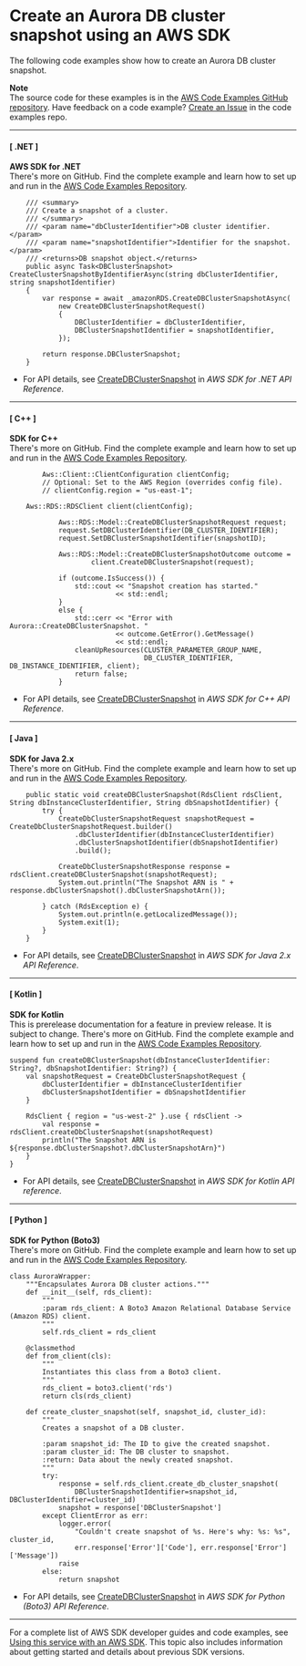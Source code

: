 # Create an Aurora DB cluster snapshot using an AWS SDK<a name="example_aurora_CreateDBClusterSnapshot_section"></a>

The following code examples show how to create an Aurora DB cluster snapshot\.

**Note**  
The source code for these examples is in the [AWS Code Examples GitHub repository](https://github.com/awsdocs/aws-doc-sdk-examples)\. Have feedback on a code example? [Create an Issue](https://github.com/awsdocs/aws-doc-sdk-examples/issues/new/choose) in the code examples repo\. 

------
#### [ \.NET ]

**AWS SDK for \.NET**  
 There's more on GitHub\. Find the complete example and learn how to set up and run in the [AWS Code Examples Repository](https://github.com/awsdocs/aws-doc-sdk-examples/tree/main/dotnetv3/Aurora#code-examples)\. 
  

```
    /// <summary>
    /// Create a snapshot of a cluster.
    /// </summary>
    /// <param name="dbClusterIdentifier">DB cluster identifier.</param>
    /// <param name="snapshotIdentifier">Identifier for the snapshot.</param>
    /// <returns>DB snapshot object.</returns>
    public async Task<DBClusterSnapshot> CreateClusterSnapshotByIdentifierAsync(string dbClusterIdentifier, string snapshotIdentifier)
    {
        var response = await _amazonRDS.CreateDBClusterSnapshotAsync(
            new CreateDBClusterSnapshotRequest()
            {
                DBClusterIdentifier = dbClusterIdentifier,
                DBClusterSnapshotIdentifier = snapshotIdentifier,
            });

        return response.DBClusterSnapshot;
    }
```
+  For API details, see [CreateDBClusterSnapshot](https://docs.aws.amazon.com/goto/DotNetSDKV3/rds-2014-10-31/CreateDBClusterSnapshot) in *AWS SDK for \.NET API Reference*\. 

------
#### [ C\+\+ ]

**SDK for C\+\+**  
 There's more on GitHub\. Find the complete example and learn how to set up and run in the [AWS Code Examples Repository](https://github.com/awsdocs/aws-doc-sdk-examples/tree/main/cpp/example_code/aurora#code-examples)\. 
  

```
        Aws::Client::ClientConfiguration clientConfig;
        // Optional: Set to the AWS Region (overrides config file).
        // clientConfig.region = "us-east-1";

    Aws::RDS::RDSClient client(clientConfig);

            Aws::RDS::Model::CreateDBClusterSnapshotRequest request;
            request.SetDBClusterIdentifier(DB_CLUSTER_IDENTIFIER);
            request.SetDBClusterSnapshotIdentifier(snapshotID);

            Aws::RDS::Model::CreateDBClusterSnapshotOutcome outcome =
                    client.CreateDBClusterSnapshot(request);

            if (outcome.IsSuccess()) {
                std::cout << "Snapshot creation has started."
                          << std::endl;
            }
            else {
                std::cerr << "Error with Aurora::CreateDBClusterSnapshot. "
                          << outcome.GetError().GetMessage()
                          << std::endl;
                cleanUpResources(CLUSTER_PARAMETER_GROUP_NAME,
                                 DB_CLUSTER_IDENTIFIER, DB_INSTANCE_IDENTIFIER, client);
                return false;
            }
```
+  For API details, see [CreateDBClusterSnapshot](https://docs.aws.amazon.com/goto/SdkForCpp/rds-2014-10-31/CreateDBClusterSnapshot) in *AWS SDK for C\+\+ API Reference*\. 

------
#### [ Java ]

**SDK for Java 2\.x**  
 There's more on GitHub\. Find the complete example and learn how to set up and run in the [AWS Code Examples Repository](https://github.com/awsdocs/aws-doc-sdk-examples/tree/main/javav2/example_code/rds#readme)\. 
  

```
    public static void createDBClusterSnapshot(RdsClient rdsClient, String dbInstanceClusterIdentifier, String dbSnapshotIdentifier) {
        try {
            CreateDbClusterSnapshotRequest snapshotRequest = CreateDbClusterSnapshotRequest.builder()
                .dbClusterIdentifier(dbInstanceClusterIdentifier)
                .dbClusterSnapshotIdentifier(dbSnapshotIdentifier)
                .build();

            CreateDbClusterSnapshotResponse response = rdsClient.createDBClusterSnapshot(snapshotRequest);
            System.out.println("The Snapshot ARN is " + response.dbClusterSnapshot().dbClusterSnapshotArn());

        } catch (RdsException e) {
            System.out.println(e.getLocalizedMessage());
            System.exit(1);
        }
    }
```
+  For API details, see [CreateDBClusterSnapshot](https://docs.aws.amazon.com/goto/SdkForJavaV2/rds-2014-10-31/CreateDBClusterSnapshot) in *AWS SDK for Java 2\.x API Reference*\. 

------
#### [ Kotlin ]

**SDK for Kotlin**  
This is prerelease documentation for a feature in preview release\. It is subject to change\.
 There's more on GitHub\. Find the complete example and learn how to set up and run in the [AWS Code Examples Repository](https://github.com/awsdocs/aws-doc-sdk-examples/tree/main/kotlin/services/rds#code-examples)\. 
  

```
suspend fun createDBClusterSnapshot(dbInstanceClusterIdentifier: String?, dbSnapshotIdentifier: String?) {
    val snapshotRequest = CreateDbClusterSnapshotRequest {
        dbClusterIdentifier = dbInstanceClusterIdentifier
        dbClusterSnapshotIdentifier = dbSnapshotIdentifier
    }

    RdsClient { region = "us-west-2" }.use { rdsClient ->
        val response = rdsClient.createDbClusterSnapshot(snapshotRequest)
        println("The Snapshot ARN is ${response.dbClusterSnapshot?.dbClusterSnapshotArn}")
    }
}
```
+  For API details, see [CreateDBClusterSnapshot](https://github.com/awslabs/aws-sdk-kotlin#generating-api-documentation) in *AWS SDK for Kotlin API reference*\. 

------
#### [ Python ]

**SDK for Python \(Boto3\)**  
 There's more on GitHub\. Find the complete example and learn how to set up and run in the [AWS Code Examples Repository](https://github.com/awsdocs/aws-doc-sdk-examples/tree/main/python/example_code/aurora#code-examples)\. 
  

```
class AuroraWrapper:
    """Encapsulates Aurora DB cluster actions."""
    def __init__(self, rds_client):
        """
        :param rds_client: A Boto3 Amazon Relational Database Service (Amazon RDS) client.
        """
        self.rds_client = rds_client

    @classmethod
    def from_client(cls):
        """
        Instantiates this class from a Boto3 client.
        """
        rds_client = boto3.client('rds')
        return cls(rds_client)

    def create_cluster_snapshot(self, snapshot_id, cluster_id):
        """
        Creates a snapshot of a DB cluster.

        :param snapshot_id: The ID to give the created snapshot.
        :param cluster_id: The DB cluster to snapshot.
        :return: Data about the newly created snapshot.
        """
        try:
            response = self.rds_client.create_db_cluster_snapshot(
                DBClusterSnapshotIdentifier=snapshot_id, DBClusterIdentifier=cluster_id)
            snapshot = response['DBClusterSnapshot']
        except ClientError as err:
            logger.error(
                "Couldn't create snapshot of %s. Here's why: %s: %s", cluster_id,
                err.response['Error']['Code'], err.response['Error']['Message'])
            raise
        else:
            return snapshot
```
+  For API details, see [CreateDBClusterSnapshot](https://docs.aws.amazon.com/goto/boto3/rds-2014-10-31/CreateDBClusterSnapshot) in *AWS SDK for Python \(Boto3\) API Reference*\. 

------

For a complete list of AWS SDK developer guides and code examples, see [Using this service with an AWS SDK](CHAP_Tutorials.md#sdk-general-information-section)\. This topic also includes information about getting started and details about previous SDK versions\.
